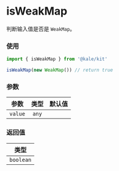 # isWeakMap

判断输入值是否是 `WeakMap`。

### 使用

```ts
import { isWeakMap } from '@kale/kit'

isWeakMap(new WeakMap()) // return true
```

### 参数

| 参数    | 类型  | 默认值 |
| ------- | :---: | -----: |
| `value` | `any` |        |

### 返回值

|   类型    |
| :-------: |
| `boolean` |
